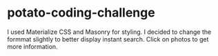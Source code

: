 # potato-coding-challenge

I used Materialize CSS and Masonry for styling. I decided to change the formmat slightly to better display instant search. Click on photos to get more information. 


